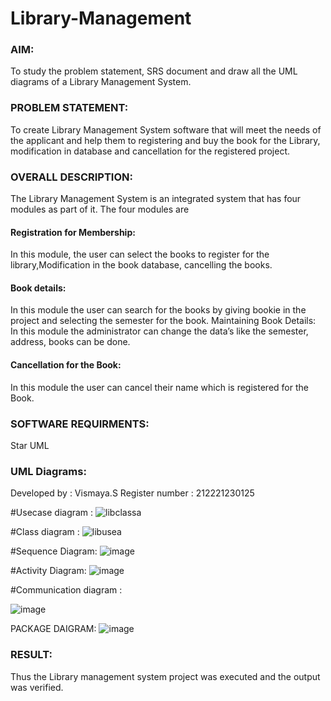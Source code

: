 # Library-Management
### AIM:
To study the problem statement, SRS document and draw all the UML diagrams of a Library Management System.
### PROBLEM STATEMENT:
To create Library Management System software that will meet the needs of the applicant
and help them to registering and buy the book for the Library, modification in database and
cancellation for the registered project.
### OVERALL DESCRIPTION:
The Library Management System is an integrated system that has four modules as part of
it. The four modules are
#### Registration for Membership:
In this module, the user can select the books to register for the library,Modification in the book
database, cancelling the books.
#### Book details:
In this module the user can search for the books by giving bookie in the project and selecting
the semester for the book.
Maintaining Book Details:
In this module the administrator can change the data’s like the semester, address, books can be
done.
#### Cancellation for the Book:
In this module the user can cancel their name which is registered for the Book.
### SOFTWARE REQUIRMENTS:
Star UML
### UML Diagrams:
Developed by : Vismaya.S 
Register number : 212221230125

#Usecase diagram :
![libclassa](https://github.com/VismayaNair/Library-Management/assets/93427210/29b04ac4-0b5f-451f-bb7c-03fe3e5f2280)

#Class diagram :
![libusea](https://github.com/VismayaNair/Library-Management/assets/93427210/2ff2a554-eb72-462e-a83a-3541fac2257c)

#Sequence Diagram:
![image](https://github.com/VismayaNair/Library-Management/assets/93427210/9bf96497-aed8-46a4-a155-951557f76486)



#Activity Diagram:
![image](https://github.com/VismayaNair/Library-Management/assets/93427210/6e3f2c39-cc9c-4505-ae9c-a39632ba5254)

#Communication diagram :

![image](https://github.com/VismayaNair/Library-Management/assets/93427210/a9510d24-c9f0-4570-8bea-abdfc516a6ba)

PACKAGE DAIGRAM:
![image](https://github.com/Dineshsekhar2004/Library-Management/assets/119405916/19e187b7-d447-45b7-85a2-19a57109fcbf)



### RESULT:
Thus the Library management system project was executed and the output was verified.
